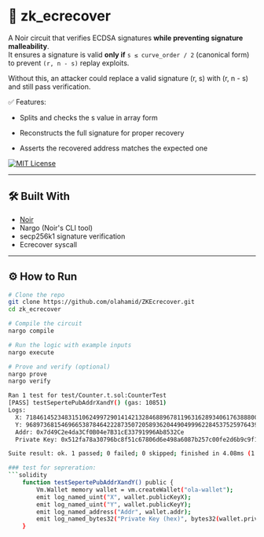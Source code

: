# 🔐 zk_ecrecover

A Noir circuit that verifies ECDSA signatures **while preventing signature malleability**.  
It ensures a signature is valid **only if** `s ≤ curve_order / 2` (canonical form) to prevent `(r, n - s)` replay exploits.

Without this, an attacker could replace a valid signature (r, s) with (r, n - s) and still pass verification.

✅ Features:

- Splits and checks the s value in array form

- Reconstructs the full signature for proper recovery

- Asserts the recovered address matches the expected one



[![MIT License](https://img.shields.io/github/license/olahamid/ZKEcrecover.svg?style=for-the-badge)](https://github.com/olahamid/ZKEcrecover/blob/main/LICENSE)

---

## 🛠️ Built With

- [Noir](https://noir-lang.org/)
- Nargo (Noir's CLI tool)
- secp256k1 signature verification
- Ecrecover syscall

---

## ⚙️ How to Run

```bash
# Clone the repo
git clone https://github.com/olahamid/ZKEcrecover.git
cd zk_ecrecover

# Compile the circuit
nargo compile

# Run the logic with example inputs
nargo execute

# Prove and verify (optional)
nargo prove
nargo verify

Ran 1 test for test/Counter.t.sol:CounterTest
[PASS] testSepertePubAddrXandY() (gas: 10851)
Logs:
  X: 71846145234831510624997290141421328468896781196316289340617638880016358871367
  Y: 96897368154696653878464222873507205893620449049996228453752597643913676402252
  Addr: 0x7d49C2e4da3Cf0B04e7B31cE33791996Ab8532Ce
  Private Key: 0x512fa78a30796bc8f51c67806d6e498a6087b257c00fe2d6b9c9f162b1745dab

Suite result: ok. 1 passed; 0 failed; 0 skipped; finished in 4.08ms (1.24ms CPU time)

### test for sepreration:
```solidity
    function testSepertePubAddrXandY() public {
        Vm.Wallet memory wallet = vm.createWallet("ola-wallet");
        emit log_named_uint("X", wallet.publicKeyX);
        emit log_named_uint("Y", wallet.publicKeyY);
        emit log_named_address("Addr", wallet.addr);
        emit log_named_bytes32("Private Key (hex)", bytes32(wallet.privateKey));
    }
```